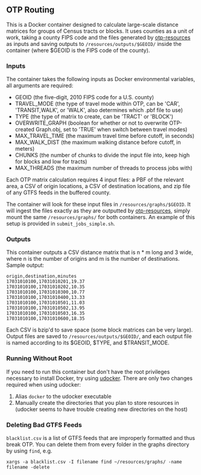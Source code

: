 ## OTP Routing

This is a Docker container designed to calculate large-scale distance matrices for groups of Census tracts or blocks. It uses counties as a unit of work, taking a county FIPS code and the files generated by [otp-resources](https://github.com/dfsnow/otp-resources) as inputs and saving outputs to `/resources/outputs/$GEOID/` inside the container (where $GEOID is the FIPS code of the county).

### Inputs
The container takes the following inputs as Docker environmental variables, all arguments are required:

- GEOID (the five-digit, 2010 FIPS code for a U.S. county)
- TRAVEL_MODE (the type of travel mode within OTP, can be 'CAR', 'TRANSIT,WALK', or 'WALK', also determines which .pbf file to use) 
- TYPE (the type of matrix to create, can be 'TRACT' or 'BLOCK')
- OVERWRITE_GRAPH (boolean for whether or not to overwrite OTP-created Graph.obj, set to 'TRUE' when switch between travel modes)
- MAX_TRAVEL_TIME (the maximum travel time before cutoff, in seconds) 
- MAX_WALK_DIST (the maximum walking distance before cutoff, in meters)
- CHUNKS (the number of chunks to divide the input file into, keep high for blocks and low for tracts)
- MAX_THREADS (the maximum number of threads to process jobs with)

Each OTP matrix calculation requires 4 input files: a PBF of the relevant area, a CSV of origin locations, a CSV of destination locations, and zip file of any GTFS feeds in the buffered county.

The container will look for these input files in `/resources/graphs/$GEOID`. It will ingest the files exactly as they are outputted by [otp-resources](https://github.com/dfsnow/otp-resources), simply mount the same `/resources/graphs/` for both containers. An example of this setup is provided in `submit_jobs_simple.sh`.

### Outputs
This container outputs a CSV distance matrix that is n * m long and 3 wide, where n is the number of origins and m is the number of destinations. Sample output:

```
origin,destination,minutes
17031010100,17031010201,19.37
17031010100,17031010202,10.35
17031010100,17031010300,10.77
17031010100,17031010400,13.33
17031010100,17031010501,11.03
17031010100,17031010502,13.95
17031010100,17031010503,16.35
17031010100,17031010600,18.35
```

Each CSV is bzip'd to save space (some block matrices can be very large). Output files are saved to `/resources/outputs/$GEOID/`, and each output file is named according to its $GEOID, $TYPE, and $TRANSIT_MODE. 

### Running Without Root

If you need to run this container but don't have the root privileges necessary to install Docker, try using [udocker](https://github.com/indigo-dc/udocker). There are only two changes required when using udocker:

1. Alias `docker` to the udocker executable
2. Manually create the directories that you plan to store resources in (udocker seems to have trouble creating new directories on the host)

### Deleting Bad GTFS Feeds

`blacklist.csv` is a list of GTFS feeds that are improperly formatted and thus break OTP. You can delete them from every folder in the graphs directory by using `find`, e.g.

```
xargs -a blacklist.csv -I filename find ~/resources/graphs/ -name filename -delete
```

